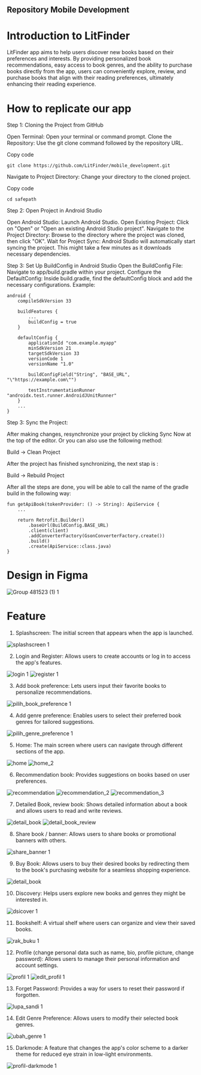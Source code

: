 ## Repository Mobile Development

# Introduction to LitFinder
LitFinder app aims to help users discover new books based on their preferences and interests. By providing personalized book recommendations, easy access to book genres, and the ability to purchase books directly from the app, users can conveniently explore, review, and purchase books that align with their reading preferences, ultimately enhancing their reading experience.

# How to replicate our app
Step 1: Cloning the Project from GitHub

Open Terminal: Open your terminal or command prompt.
Clone the Repository: Use the git clone command followed by the repository URL.


Copy code
```
git clone https://github.com/LitFinder/mobile_development.git
```

Navigate to Project Directory: Change your directory to the cloned project.


Copy code
```
cd safepath
```

Step 2: Open Project in Android Studio

Open Android Studio: Launch Android Studio.
Open Existing Project: Click on "Open" or "Open an existing Android Studio project".
Navigate to the Project Directory: Browse to the directory where the project was cloned, then click "OK".
Wait for Project Sync: Android Studio will automatically start syncing the project. This might take a few minutes as it downloads necessary dependencies.

Step 3: Set Up BuildConfig in Android Studio
Open the BuildConfig File: Navigate to app/build.gradle within your project.
Configure the DefaultConfig: Inside build.gradle, find the defaultConfig block and add the necessary configurations. Example:

```
android {
    compileSdkVersion 33

    buildFeatures {
        ...
        buildConfig = true
    }

    defaultConfig {
        applicationId "com.example.myapp"
        minSdkVersion 21
        targetSdkVersion 33
        versionCode 1
        versionName "1.0"

        buildConfigField("String", "BASE_URL", "\"https://example.com\"")

        testInstrumentationRunner "androidx.test.runner.AndroidJUnitRunner"
    }
    ...
}
```

Step 3: Sync the Project:

After making changes, resynchronize your project by clicking Sync Now at the top of the editor. Or you can also use the following method:

Build -> Clean Project

After the project has finished synchronizing, the next stap is :

Build -> Rebuild Project 

After all the steps are done, you will be able to call the name of the gradle build in the following way:

```
fun getApiBook(tokenProvider: () -> String): ApiService {
    ...

    return Retrofit.Builder()
        .baseUrl(BuildConfig.BASE_URL)
        .client(client)
        .addConverterFactory(GsonConverterFactory.create())
        .build()
        .create(ApiService::class.java)
}
```
    

# Design in Figma
![Group 481523 (1) 1](https://github.com/LitFinder/mobile_development/assets/91309853/24fc5d18-82fb-4697-8702-7ccaa3d0eeae)

# Feature
1. Splashscreen: The initial screen that appears when the app is launched.

![splashscreen 1](https://github.com/LitFinder/mobile_development/assets/91309853/9dc88d87-40f5-4c3a-ba1f-3ff8dd98a5a2)

2. Login and Register: Allows users to create accounts or log in to access the app's features.

![login 1](https://github.com/LitFinder/mobile_development/assets/91309853/d3adfdee-81e1-4320-b4db-819afaa47bcc)
![register 1](https://github.com/LitFinder/mobile_development/assets/91309853/46b143a2-a52e-45fa-ad1e-82fcfa155fcb)

3. Add book preference: Lets users input their favorite books to personalize recommendations.

![pilih_book_preference 1](https://github.com/LitFinder/mobile_development/assets/91309853/48ca8ec8-783c-4e0d-ac7f-49fce8198b55)

4. Add genre preference: Enables users to select their preferred book genres for tailored suggestions.

![pilih_genre_preference 1](https://github.com/LitFinder/mobile_development/assets/91309853/3007e8b4-a7e5-4d3c-8a07-864174d6e17b)

5. Home: The main screen where users can navigate through different sections of the app.

![home](https://github.com/LitFinder/mobile_development/assets/91309853/00bdea82-df4e-4061-9de1-848e118733dc)
![home_2](https://github.com/LitFinder/mobile_development/assets/91309853/c5dad275-ba3d-469f-81a9-1d849d1d9edd)

6. Recommendation book: Provides suggestions on books based on user preferences.

![recommendation](https://github.com/LitFinder/mobile_development/assets/91309853/bf866e71-6b81-441b-80e7-a198795db084)
![recommendation_2](https://github.com/LitFinder/mobile_development/assets/91309853/7dca9a7d-7114-4bc9-bc2a-b3a0f8e39a1e)
![recommendation_3](https://github.com/LitFinder/mobile_development/assets/91309853/2b12ae48-9cc6-4269-992a-c254750d555f)

7. Detailed Book, review book: Shows detailed information about a book and allows users to read and write reviews.

![detail_book](https://github.com/LitFinder/mobile_development/assets/91309853/04bb7bbd-d884-43f2-bb3a-f465ef51c7ff)
![detail_book_review](https://github.com/LitFinder/mobile_development/assets/91309853/462f0471-6469-421c-86bb-613fe5c8f6f9)

8. Share book / banner: Allows users to share books or promotional banners with others.

![share_banner 1](https://github.com/LitFinder/mobile_development/assets/91309853/97df9c3d-b340-4089-99df-82e15d76a6f9)

9. Buy Book: Allows users to buy their desired books by redirecting them to the book's purchasing website for a seamless shopping experience.

![detail_book](https://github.com/LitFinder/mobile_development/assets/91309853/b127d387-d7ec-4fa3-bf5c-c122431b2df4)

10. Discovery: Helps users explore new books and genres they might be interested in.

![dsicover 1](https://github.com/LitFinder/mobile_development/assets/91309853/bfc33126-0348-4aeb-b395-f59269b24aae)

11. Bookshelf: A virtual shelf where users can organize and view their saved books.

![rak_buku 1](https://github.com/LitFinder/mobile_development/assets/91309853/ae3e81c0-ebb2-402d-8955-5f721fb3932e)

12. Profile (change personal data such as name, bio, profile picture, change password): Allows users to manage their personal information and account settings.

![profil 1](https://github.com/LitFinder/mobile_development/assets/91309853/2de674b7-f1a9-4cac-8675-d5fcf6957b28)
![edit_profil 1](https://github.com/LitFinder/mobile_development/assets/91309853/d7461c72-7381-49a9-aa10-8bf0795ed07d)

13. Forget Password: Provides a way for users to reset their password if forgotten.

![lupa_sandi 1](https://github.com/LitFinder/mobile_development/assets/91309853/3a1751fb-ccc1-443c-bf20-95e750618587)

14. Edit Genre Preference: Allows users to modify their selected book genres.

![ubah_genre 1](https://github.com/LitFinder/mobile_development/assets/91309853/6f9ddca0-f357-4de0-8042-0c735c220dec)

15. Darkmode: A feature that changes the app's color scheme to a darker theme for reduced eye strain in low-light environments.

![profil-darkmode 1](https://github.com/LitFinder/mobile_development/assets/91309853/bc817219-89c4-463d-883e-0df08f2578f1)
